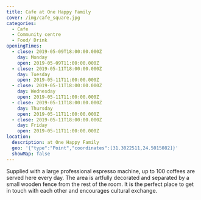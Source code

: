 ```yaml
---
title: Cafe at One Happy Family
cover: /img/cafe_square.jpg
categories:
  - Cafe
  - Community centre
  - Food/ Drink
openingTimes:
  - close: 2019-05-09T18:00:00.000Z
    day: Monday
    open: 2019-05-09T11:00:00.000Z
  - close: 2019-05-11T18:00:00.000Z
    day: Tuesday
    open: 2019-05-11T11:00:00.000Z
  - close: 2019-05-11T18:00:00.000Z
    day: Wednesday
    open: 2019-05-11T11:00:00.000Z
  - close: 2019-05-11T18:00:00.000Z
    day: Thursday
    open: 2019-05-11T11:00:00.000Z
  - close: 2019-05-11T18:00:00.000Z
    day: Friday
    open: 2019-05-11T11:00:00.000Z
location:
  description: at One Happy Family
  geo: '{"type":"Point","coordinates":[31.3022511,24.5015082]}'
  showMap: false
---
```

Supplied with a large professional espresso machine, up to 100 coffees are served here every day. The area is artfully decorated and separated by a small wooden fence from the rest of the room. It is the perfect place to get in touch with each other and encourages cultural exchange.
